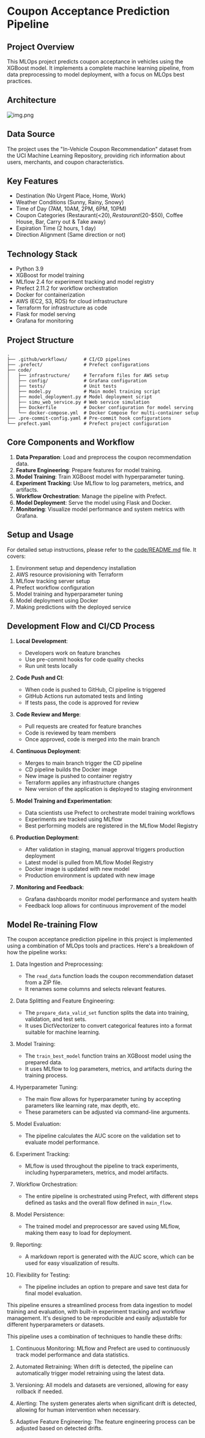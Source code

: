 # Coupon Acceptance Prediction Pipeline

## Project Overview
This MLOps project predicts coupon acceptance in vehicles using the XGBoost model. It implements a complete machine learning pipeline, from data preprocessing to model deployment, with a focus on MLOps best practices.


## Architecture
![img.png](CopounArch.png)



## Data Source
The project uses the "In-Vehicle Coupon Recommendation" dataset from the UCI Machine Learning Repository, providing rich information about users, merchants, and coupon characteristics.

## Key Features
- Destination (No Urgent Place, Home, Work)
- Weather Conditions (Sunny, Rainy, Snowy)
- Time of Day (7AM, 10AM, 2PM, 6PM, 10PM)
- Coupon Categories (Restaurant(<$20), Restaurant($20-$50), Coffee House, Bar, Carry out & Take away)
- Expiration Time (2 hours, 1 day)
- Direction Alignment (Same direction or not)

## Technology Stack
- Python 3.9
- XGBoost for model training
- MLflow 2.4 for experiment tracking and model registry
- Prefect 2.11.2 for workflow orchestration
- Docker for containerization
- AWS (EC2, S3, RDS) for cloud infrastructure
- Terraform for infrastructure as code
- Flask for model serving
- Grafana for monitoring

## Project Structure
```
.
├── .github/workflows/      # CI/CD pipelines
├── .prefect/               # Prefect configurations
├── code/
│   ├── infrastructure/     # Terraform files for AWS setup
│   ├── config/             # Grafana configuration
│   ├── tests/              # Unit tests
│   ├── model.py            # Main model training script
│   ├── model_deployment.py # Model deployment script
│   ├── simu_web_service.py # Web service simulation
│   ├── Dockerfile          # Docker configuration for model serving
│   └── docker-compose.yml  # Docker Compose for multi-container setup
├── .pre-commit-config.yaml # Pre-commit hook configurations
└── prefect.yaml            # Prefect project configuration
```
## Core Components and Workflow
1. **Data Preparation**: Load and preprocess the coupon recommendation data.
2. **Feature Engineering**: Prepare features for model training.
3. **Model Training**: Train XGBoost model with hyperparameter tuning.
4. **Experiment Tracking**: Use MLflow to log parameters, metrics, and artifacts.
5. **Workflow Orchestration**: Manage the pipeline with Prefect.
6. **Model Deployment**: Serve the model using Flask and Docker.
7. **Monitoring**: Visualize model performance and system metrics with Grafana.

## Setup and Usage
For detailed setup instructions, please refer to the [code/README.md](code/README.md) file. It covers:

1. Environment setup and dependency installation
2. AWS resource provisioning with Terraform
3. MLflow tracking server setup
4. Prefect workflow configuration
5. Model training and hyperparameter tuning
6. Model deployment using Docker
7. Making predictions with the deployed service



## Development Flow and CI/CD Process

1. **Local Development**:
   - Developers work on feature branches
   - Use pre-commit hooks for code quality checks
   - Run unit tests locally

2. **Code Push and CI**:
   - When code is pushed to GitHub, CI pipeline is triggered
   - GitHub Actions run automated tests and linting
   - If tests pass, the code is approved for review

3. **Code Review and Merge**:
   - Pull requests are created for feature branches
   - Code is reviewed by team members
   - Once approved, code is merged into the main branch

4. **Continuous Deployment**:
   - Merges to main branch trigger the CD pipeline
   - CD pipeline builds the Docker image
   - New image is pushed to container registry
   - Terraform applies any infrastructure changes
   - New version of the application is deployed to staging environment

5. **Model Training and Experimentation**:
   - Data scientists use Prefect to orchestrate model training workflows
   - Experiments are tracked using MLflow
   - Best performing models are registered in the MLflow Model Registry

6. **Production Deployment**:
   - After validation in staging, manual approval triggers production deployment
   - Latest model is pulled from MLflow Model Registry
   - Docker image is updated with new model
   - Production environment is updated with new image

7. **Monitoring and Feedback**:
   - Grafana dashboards monitor model performance and system health
   - Feedback loop allows for continuous improvement of the model


## Model Re-training Flow

The coupon acceptance prediction pipeline in this project is implemented using a combination of MLOps tools and practices. Here's a breakdown of how the pipeline works:

1. Data Ingestion and Preprocessing:
   - The `read_data` function loads the coupon recommendation dataset from a ZIP file.
   - It renames some columns and selects relevant features.

2. Data Splitting and Feature Engineering:
   - The `prepare_data_valid_set` function splits the data into training, validation, and test sets.
   - It uses DictVectorizer to convert categorical features into a format suitable for machine learning.

3. Model Training:
   - The `train_best_model` function trains an XGBoost model using the prepared data.
   - It uses MLflow to log parameters, metrics, and artifacts during the training process.

4. Hyperparameter Tuning:
   - The main flow allows for hyperparameter tuning by accepting parameters like learning rate, max depth, etc.
   - These parameters can be adjusted via command-line arguments.

5. Model Evaluation:
   - The pipeline calculates the AUC score on the validation set to evaluate model performance.

6. Experiment Tracking:
   - MLflow is used throughout the pipeline to track experiments, including hyperparameters, metrics, and model artifacts.

7. Workflow Orchestration:
   - The entire pipeline is orchestrated using Prefect, with different steps defined as tasks and the overall flow defined in `main_flow`.

8. Model Persistence:
   - The trained model and preprocessor are saved using MLflow, making them easy to load for deployment.

9. Reporting:
   - A markdown report is generated with the AUC score, which can be used for easy visualization of results.

10. Flexibility for Testing:
    - The pipeline includes an option to prepare and save test data for final model evaluation.

This pipeline ensures a streamlined process from data ingestion to model training and evaluation, with built-in experiment tracking and workflow management. It's designed to be reproducible and easily adjustable for different hyperparameters or datasets.

This pipeline uses a combination of techniques to handle these drifts:
1. Continuous Monitoring: MLflow and Prefect are used to continuously track model performance and data statistics.

2. Automated Retraining: When drift is detected, the pipeline can automatically trigger model retraining using the latest data.

3. Versioning: All models and datasets are versioned, allowing for easy rollback if needed.

4. Alerting: The system generates alerts when significant drift is detected, allowing for human intervention when necessary.

5. Adaptive Feature Engineering: The feature engineering process can be adjusted based on detected drifts.
